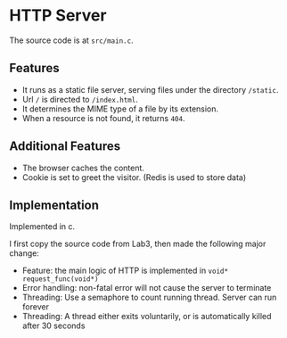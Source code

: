 # HTTP Server

The source code is at `src/main.c`.

## Features

* It runs as a static file server, serving files under the directory `/static`. 
* Url `/` is directed to `/index.html`. 
* It determines the MIME type of a file by its extension.
* When a resource is not found, it returns `404`.

## Additional Features

* The browser caches the content.
* Cookie is set to greet the visitor. (Redis is used to store data)

## Implementation

Implemented in c. 

I first copy the source code from Lab3, then made the following major change:

* Feature: the main logic of HTTP is implemented in `void* request_func(void*)`
* Error handling: non-fatal error will not cause the server to terminate
* Threading: Use a semaphore to count running thread. Server can run forever
* Threading: A thread either exits voluntarily, or is automatically killed after 30 seconds